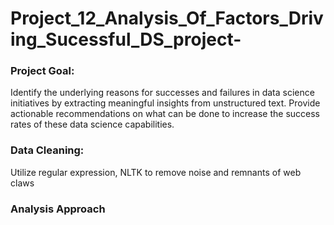 # Project_12_Analysis_Of_Factors_Driving_Sucessful_DS_project-

### Project Goal:
Identify the underlying reasons for successes and failures in data science initiatives by extracting meaningful insights from unstructured text. Provide actionable recommendations on what can be done to increase the success rates of these data science capabilities.

### Data Cleaning:
Utilize regular expression, NLTK to remove noise and remnants of web claws

### Analysis Approach
